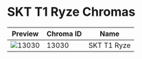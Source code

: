 # SKT T1 Ryze Chromas

| Preview | Chroma ID | Name |
|---------|-----------|------|
| ![13030](https://raw.communitydragon.org/latest/plugins/rcp-be-lol-game-data/global/default/v1/champion-chroma-images/13/13030.png) | 13030 | SKT T1 Ryze |